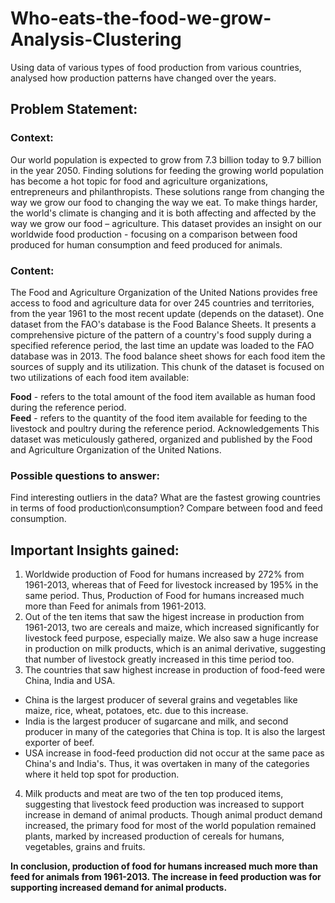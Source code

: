 # Who-eats-the-food-we-grow-Analysis-Clustering
Using data of various types of food production from various countries, analysed how production patterns have changed over the years.

## Problem Statement:

### Context:
Our world population is expected to grow from 7.3 billion today to 9.7 billion in the year 2050. Finding solutions for feeding the growing world population has become a hot topic for food and agriculture organizations, entrepreneurs and philanthropists. These solutions range from changing the way we grow our food to changing the way we eat. To make things harder, the world's climate is changing and it is both affecting and affected by the way we grow our food – agriculture. This dataset provides an insight on our worldwide food production - focusing on a comparison between food produced for human consumption and feed produced for animals.

### Content:
The Food and Agriculture Organization of the United Nations provides free access to food and agriculture data for over 245 countries and territories, from the year 1961 to the most recent update (depends on the dataset). One dataset from the FAO's database is the Food Balance Sheets. It presents a comprehensive picture of the pattern of a country's food supply during a specified reference period, the last time an update was loaded to the FAO database was in 2013. The food balance sheet shows for each food item the sources of supply and its utilization. This chunk of the dataset is focused on two utilizations of each food item available:

**Food** - refers to the total amount of the food item available as human food during the reference period.\
**Feed** - refers to the quantity of the food item available for feeding to the livestock and poultry during the reference period. Acknowledgements This dataset was meticulously gathered, organized and published by the Food and Agriculture Organization of the United Nations.

### Possible questions to answer:
Find interesting outliers in the data?
What are the fastest growing countries in terms of food production\consumption?
Compare between food and feed consumption.


## Important Insights gained:

1. Worldwide production of Food for humans increased by 272% from 1961-2013, whereas that of Feed for livestock increased by 195% in the same period. Thus, Production of Food for humans increased much more than Feed for animals from 1961-2013.
2. Out of the ten items that saw the higest increase in production from 1961-2013, two are cereals and maize, which increased significantly for livestock feed purpose, especially maize. We also saw a huge increase in production on milk products, which is an animal derivative, suggesting that number of livestock greatly increased in this time period too.
3. The countries that saw highest increase in production of food-feed were China, India and USA.
* China is the largest producer of several grains and vegetables like maize, rice, wheat, potatoes, etc. due to this increase.
* India is the largest producer of sugarcane and milk, and second producer in many of the categories that China is top. It is also the largest exporter of beef.
* USA increase in food-feed production did not occur at the same pace as China's and India's. Thus, it was overtaken in many of the categories where it held top spot for production.
4. Milk products and meat are two of the ten top produced items, suggesting that livestock feed production was increased to support increase in demand of animal products. Though animal product demand increased, the primary food for most of the world population remained plants, marked by increased production of cereals for humans, vegetables, grains and fruits.

**In conclusion, production of food for humans increased much more than feed for animals from 1961-2013. The increase in feed production was for supporting increased demand for animal products.**
